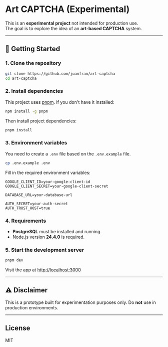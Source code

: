 # Art CAPTCHA (Experimental)

This is an **experimental project** not intended for production use.  
The goal is to explore the idea of an **art-based CAPTCHA** system.

---

## 🚀 Getting Started

### 1. Clone the repository

```bash
git clone https://github.com/juanfran/art-captcha
cd art-captcha
```

### 2. Install dependencies

This project uses [pnpm](https://pnpm.io/). If you don't have it installed:

```bash
npm install -g pnpm
```

Then install project dependencies:

```bash
pnpm install
```

### 3. Environment variables

You need to create a `.env` file based on the `.env.example` file.

```bash
cp .env.example .env
```

Fill in the required environment variables:

```env
GOOGLE_CLIENT_ID=your-google-client-id
GOOGLE_CLIENT_SECRET=your-google-client-secret

DATABASE_URL=your-database-url

AUTH_SECRET=your-auth-secret
AUTH_TRUST_HOST=true
```

### 4. Requirements

- **PostgreSQL** must be installed and running.
- Node.js version **24.4.0** is required.

### 5. Start the development server

```bash
pnpm dev
```

Visit the app at [http://localhost:3000](http://localhost:3000)

---

## ⚠️ Disclaimer

This is a prototype built for experimentation purposes only.
Do **not** use in production environments.

---

## License

MIT
